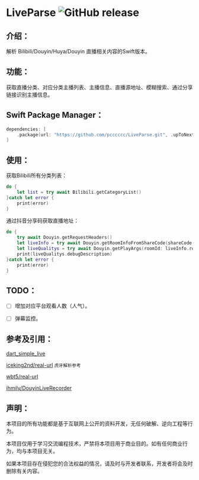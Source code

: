 # LiveParse ![GitHub release](https://img.shields.io/badge/release-v1.0.0-blue.svg)

## 介绍： 

解析 Bilibili/Douyin/Huya/Douyin 直播相关内容的Swift版本。

## 功能：

获取直播分类、对应分类主播列表、主播信息、直播源地址、模糊搜索、通过分享链接识别主播信息。

## Swift Package Manager：
```swift
dependencies: [
    .package(url: "https://github.com/pcccccc/LiveParse.git", .upToNextMajor(from:"1.0.0"))
]
```
## 使用：

获取Bilibili所有分类列表：

```swift
do {
    let list = try await Bilibili.getCategoryList()
}catch let error {
    print(error)
}
```

通过抖音分享码获取直播地址：

```swift
do {
    try await Douyin.getRequestHeaders()
    let liveInfo = try await Douyin.getRoomInfoFromShareCode(shareCode: "2- #在抖音，记录美好生活#【交个朋友直播间】正在直播，来和我一起支持Ta吧。复制下方链接，打开【抖音】，直接观看直播！ https://v.douyin.com/i8rhQQ2t/ 2@4.com 12/18")
    let liveQualitys = try await Douyin.getPlayArgs(roomId: liveInfo.roomId, userId: nil)
    print(liveQualitys.debugDescription)
}catch let error {
    print(error)
}
```

## TODO：

- [ ] 增加对应平台观看人数（人气）。
- [ ] 弹幕监控。


## 参考及引用：

[dart_simple_live](https://github.com/xiaoyaocz/dart_simple_live/) 

[iceking2nd/real-url](https://github.com/iceking2nd/real-url) `虎牙解析参考`

[wbt5/real-url](https://github.com/wbt5/real-url)

[ihmily/DouyinLiveRecorder](https://github.com/ihmily/DouyinLiveRecorder)

## 声明：

本项目的所有功能都是基于互联网上公开的资料开发，无任何破解、逆向工程等行为。

本项目仅用于学习交流编程技术，严禁将本项目用于商业目的。如有任何商业行为，均与本项目无关。

如果本项目存在侵犯您的合法权益的情况，请及时与开发者联系，开发者将会及时删除有关内容。
